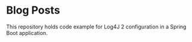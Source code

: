 # Blog Posts
This repository holds code example for Log4J 2 configuration in a Spring Boot application.

